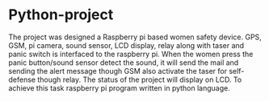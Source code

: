 # Python-project
The project was designed a Raspberry pi based women safety device. GPS, GSM, pi
camera, sound sensor, LCD display, relay along with taser and panic switch is
interfaced to the raspberry pi. When the women press the panic button/sound sensor
detect the sound, it will send the mail and sending the alert message though GSM also
activate the taser for self-defense though relay. The status of the project will display on
LCD. To achieve this task raspberry pi program written in python language.

